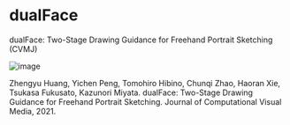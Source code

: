 # dualFace
dualFace: Two-Stage Drawing Guidance for Freehand Portrait Sketching (CVMJ)

![image](https://user-images.githubusercontent.com/4180028/116048238-f08a1180-a6af-11eb-9504-8b8f9dd99236.png)

Zhengyu Huang, Yichen Peng, Tomohiro Hibino, Chunqi Zhao, Haoran Xie, Tsukasa Fukusato, Kazunori Miyata. dualFace: Two-Stage Drawing Guidance for Freehand Portrait Sketching. Journal of Computational Visual Media, 2021.

